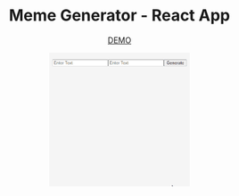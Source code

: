 <h1 align=center> Meme Generator - React App </h1>

<p align ="center" " margin-bottom="10px" font-weight="bold" ><a href="https://cenacrharsh.github.io/meme-generator-react/">DEMO</a></p>

<p align ="center" " margin-bottom="10px"><img  src="./ss.gif" width ="50%"></p>

                                                                         
